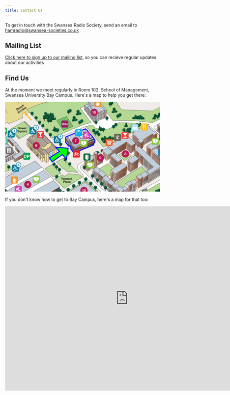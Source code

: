 ```yaml
---
title: Contact Us
---
```


To get in touch with the Swansea Radio Society, send an email to [hamradio@swansea-societies.co.uk](mailto:hamradio@swansea-societies.co.uk)

## Mailing List

[Click here to sign up to our mailing list](http://eepurl.com/gHDgLD), so you can recieve regular updates about our activities


## Find Us

At the moment we meet regularly in Room 102, School of Management, Swansea University Bay Campus. Here's a map to help you get there:

![map](/media/som-map.png)

If you don't know how to get to Bay Campus, here's a map for that too:

<iframe src="https://www.google.com/maps/embed?pb=!1m18!1m12!1m3!1d1011.9035054437297!2d-3.8800384295140837!3d51.61866378926133!2m3!1f0!2f0!3f0!3m2!1i1024!2i768!4f13.1!3m3!1m2!1s0x0%3A0xfd52b52bdc5f5a83!2sSwansea%20University%20School%20of%20Management!5e0!3m2!1sen!2suk!4v1571960473723!5m2!1sen!2suk" width="800" height="600" frameborder="0" style="border:0;" allowfullscreen=""></iframe>
